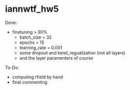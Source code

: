 # iannwtf_hw5

Done: 
  - finetuning > 90%
    - batch_size = 32
    - epochs = 15   
    - learning_rate = 0.001
    - some dropout and kerel_regualization (not all layers)
    - and the layer paramenters of course
    
To-Do:
- computing rfield by hand
- final commenting

